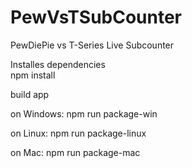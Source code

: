 # PewVsTSubCounter
PewDiePie vs T-Series Live Subcounter

Installes dependencies<br>
npm install

build app

on Windows:
npm run package-win

on Linux: 
npm run package-linux

on Mac:
npm run package-mac
